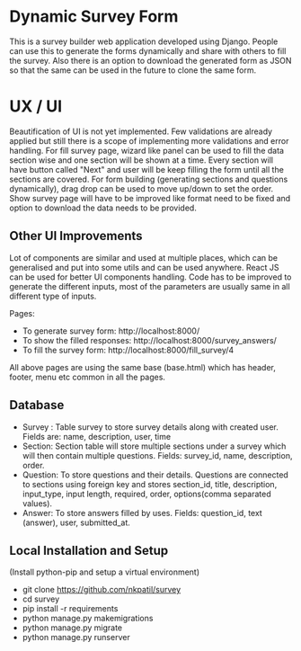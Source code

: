 # Dynamic Survey Form

This is a survey builder web application developed using Django. People can use this to generate the forms dynamically and share with others to fill the survey. Also there is an option to download the generated form as JSON so that the same can be used in the future to clone the same form.


# UX / UI

Beautification of UI is not yet implemented. Few validations are already applied but still there is a scope of implementing more validations and error handling.
For fill survey page, wizard like panel can be used to fill the data section wise and one section will be shown at a time. Every section will have button called "Next" and user will be keep filling the form until all the sections are covered.
For form building (generating sections and questions dynamically), drag drop can be used to move up/down to set the order.
Show survey page will have to be improved like format need to be fixed and option to download the data needs to be provided.

## Other UI Improvements

Lot of components are similar and used at multiple places, which can be generalised and put into some utils and can be used anywhere.
React JS can be used for better UI components handling.
Code has to be improved to generate the different inputs, most of the parameters are usually same in all different type of inputs.

Pages:
- To generate survey form: http://localhost:8000/
- To show the filled responses: http://localhost:8000/survey_answers/
- To fill the survey form: http://localhost:8000/fill_survey/4

All above pages are using the same base (base.html) which has header, footer, menu etc common in all the pages.

## Database

- Survey : Table survey to store survey details along with created user. Fields are: name, description, user, time
- Section: Section table will store multiple sections under a survey which will then contain multiple questions. Fields: survey_id, name, description, order.
- Question: To store questions and their details. Questions are connected to sections using foreign key and stores section_id, title, description, input_type, input length, required, order, options(comma separated values).
- Answer: To store answers filled by uses. Fields: question_id, text (answer), user, submitted_at.

## Local Installation and Setup
(Install python-pip and setup a virtual environment)
- git clone https://github.com/nkpatil/survey
- cd survey
- pip install -r requirements
- python manage.py makemigrations
- python manage.py migrate
- python manage.py runserver